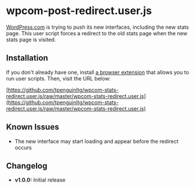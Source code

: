 # wpcom-post-redirect.user.js
[WordPress.com](https://wordpress.com/) is trying to push its new interfaces, including the new stats page. This user script forces a redirect to the old stats page when the new stats page is visited.

## Installation
If you don't already have one, install [a browser extension](https://greasyfork.org/en/help/installing-user-scripts) that allows you to run user scripts. Then, visit the URL below:

[https://github.com/tpenguinltg/wpcom-stats-redirect.user.js/raw/master/wpcom-stats-redirect.user.js](https://github.com/tpenguinltg/wpcom-stats-redirect.user.js/raw/master/wpcom-stats-redirect.user.js)

<!--Also on [Greasy Fork](https://greasyfork.org/en/scripts/8581-wordpress-com-edit-post-redirects).-->

## Known Issues
* The new interface may start loading and appear before the redirect occurs

## Changelog
* **v1.0.0:** Initial release
